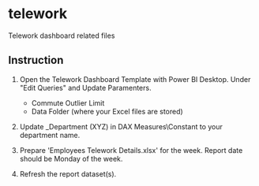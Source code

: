 # telework
Telework dashboard related files


## Instruction

1. Open the Telework Dashboard Template with Power BI Desktop.  Under "Edit Queries" and Update Paramenters.
   - Commute Outlier Limit
   - Data Folder (where your Excel files are stored)

2. Update _Department (XYZ) in DAX Measures\Constant to your department name.

3. Prepare 'Employees Telework Details.xlsx' for the week.  Report date should be Monday of the week.

4. Refresh the report dataset(s).

